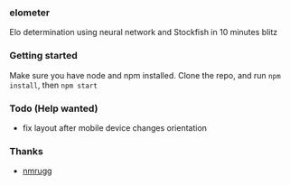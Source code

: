 ### elometer
Elo determination using neural network and Stockfish in 10 minutes blitz

### Getting started
Make sure you have node and npm installed. Clone the repo, and run `npm install`, then `npm start`

### Todo (Help wanted)
- fix layout after mobile device changes orientation

### Thanks
- <a href="https://github.com/nmrugg/stockfish.js">nmrugg</a>

